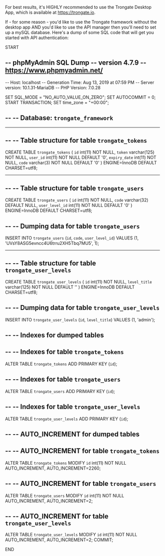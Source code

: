 For best results, it's HIGHLY recommended to use the Trongate Desktop App, which is available at https://trongate.io.

If - for some reason - you'd like to use the Trongate framework without the desktop app AND you'd like to use the API manager 
then you'll need to set up a mySQL database.  Here's a dump of some SQL code that will get you started with API authentication:

START

-- phpMyAdmin SQL Dump
-- version 4.7.9
-- https://www.phpmyadmin.net/
--
-- Host: localhost
-- Generation Time: Aug 13, 2019 at 07:59 PM
-- Server version: 10.1.31-MariaDB
-- PHP Version: 7.0.28

SET SQL_MODE = "NO_AUTO_VALUE_ON_ZERO";
SET AUTOCOMMIT = 0;
START TRANSACTION;
SET time_zone = "+00:00";

--
-- Database: `trongate_framework`
--

-- --------------------------------------------------------

--
-- Table structure for table `trongate_tokens`
--

CREATE TABLE `trongate_tokens` (
  `id` int(11) NOT NULL,
  `token` varchar(125) NOT NULL,
  `user_id` int(11) NOT NULL DEFAULT '0',
  `expiry_date` int(11) NOT NULL,
  `code` varchar(3) NOT NULL DEFAULT '0'
) ENGINE=InnoDB DEFAULT CHARSET=utf8;

-- --------------------------------------------------------

--
-- Table structure for table `trongate_users`
--

CREATE TABLE `trongate_users` (
  `id` int(11) NOT NULL,
  `code` varchar(32) DEFAULT NULL,
  `user_level_id` int(11) NOT NULL DEFAULT '0'
) ENGINE=InnoDB DEFAULT CHARSET=utf8;

--
-- Dumping data for table `trongate_users`
--

INSERT INTO `trongate_users` (`id`, `code`, `user_level_id`) VALUES
(1, 'UVsY8ASG5evncc4U6trru2XH5Tbq7MU5', 1);

-- --------------------------------------------------------

--
-- Table structure for table `trongate_user_levels`
--

CREATE TABLE `trongate_user_levels` (
  `id` int(11) NOT NULL,
  `level_title` varchar(125) NOT NULL DEFAULT ''
) ENGINE=InnoDB DEFAULT CHARSET=utf8;

--
-- Dumping data for table `trongate_user_levels`
--

INSERT INTO `trongate_user_levels` (`id`, `level_title`) VALUES
(1, 'admin');

--
-- Indexes for dumped tables
--

--
-- Indexes for table `trongate_tokens`
--
ALTER TABLE `trongate_tokens`
  ADD PRIMARY KEY (`id`);

--
-- Indexes for table `trongate_users`
--
ALTER TABLE `trongate_users`
  ADD PRIMARY KEY (`id`);

--
-- Indexes for table `trongate_user_levels`
--
ALTER TABLE `trongate_user_levels`
  ADD PRIMARY KEY (`id`);

--
-- AUTO_INCREMENT for dumped tables
--

--
-- AUTO_INCREMENT for table `trongate_tokens`
--
ALTER TABLE `trongate_tokens`
  MODIFY `id` int(11) NOT NULL AUTO_INCREMENT, AUTO_INCREMENT=2260;

--
-- AUTO_INCREMENT for table `trongate_users`
--
ALTER TABLE `trongate_users`
  MODIFY `id` int(11) NOT NULL AUTO_INCREMENT, AUTO_INCREMENT=2;

--
-- AUTO_INCREMENT for table `trongate_user_levels`
--
ALTER TABLE `trongate_user_levels`
  MODIFY `id` int(11) NOT NULL AUTO_INCREMENT, AUTO_INCREMENT=2;
COMMIT;


END
